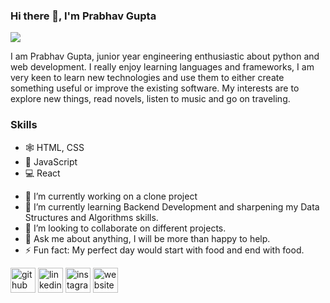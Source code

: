 ### Hi there 👋, I'm Prabhav Gupta
![](https://drive.google.com/file/d/15y4pDy0jss1H41w6-W41KOhOQLWGIyBQ/view?usp=sharing)

I am Prabhav Gupta, junior year engineering enthusiastic about python and web development. I really enjoy learning languages and frameworks, I am very keen to learn new technologies and use them to either create something useful or improve the existing software. My interests are to explore new things, read novels, listen to music and go on traveling.

### Skills
* 🕸️ HTML, CSS
* 📱 JavaScript
* 💻 React

- 🔭 I’m currently working on a clone project 
- 🌱 I’m currently learning Backend Development and sharpening my Data Structures and Algorithms skills. 
- 👯 I’m looking to collaborate on different projects. 
- 💬 Ask me about anything, I will be more than happy to help. 
- ⚡ Fun fact: My perfect day would start with food and end with food. 


[<img src='https://cdn.jsdelivr.net/npm/simple-icons@3.0.1/icons/github.svg' alt='github' height='40'>](https://github.com/https://github.com/PrabhavGupta5)  [<img src='https://cdn.jsdelivr.net/npm/simple-icons@3.0.1/icons/linkedin.svg' alt='linkedin' height='40'>](https://www.linkedin.com/in/https://www.linkedin.com/in/prabhavgupta05//)  [<img src='https://cdn.jsdelivr.net/npm/simple-icons@3.0.1/icons/instagram.svg' alt='instagram' height='40'>](https://www.instagram.com/https://www.instagram.com/prabhav_gupta_//)  [<img src='https://cdn.jsdelivr.net/npm/simple-icons@3.0.1/icons/icloud.svg' alt='website' height='40'>](www.PrabhavGupta5.github.io)  

